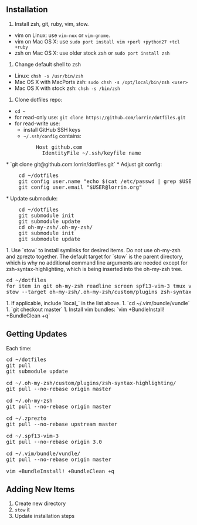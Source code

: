 Installation
------------
1. Install zsh, git, ruby, vim, stow.
  * vim on Linux: use `vim-nox` or `vim-gnome`.
  * vim on Mac OS X: use `sudo port install vim +perl +python27 +tcl +ruby`
  * zsh on Mac OS X: use older stock zsh or `sudo port install zsh`
1. Change default shell to zsh
  * Linux: `chsh -s /usr/bin/zsh`
  * Mac OS X with MacPorts zsh: `sudo chsh -s /opt/local/bin/zsh <user>`
  * Mac OS X with stock zsh: `chsh -s /bin/zsh`
1. Clone dotfiles repo:
  * `cd ~`
  * for read-only use: `git clone https://github.com/lorrin/dotfiles.git`
  * for read-write use:
      * install GitHub SSH keys
      * `~/.ssh/config` contains:
        <pre>
            Host github.com
              IdentityFile ~/.ssh/keyfile_name
</pre>
      * `git clone git@github.com:lorrin/dotfiles.git`
      * Adjust git config:
       <pre>
    cd ~/dotfiles
    git config user.name "echo $(cat /etc/passwd | grep $USER | cut -d: -f 5 | cut -d, -f1)"
    git config user.email "$USER@lorrin.org"
</pre>
  * Update submodule:
    <pre>
    cd ~/dotfiles
    git submodule init
    git submodule update
    cd oh-my-zsh/.oh-my-zsh/
    git submodule init
    git submodule update
</pre>
1. Use `stow` to install symlinks for desired items. Do not use oh-my-zsh and zprezto together.
The default target for `stow` is the parent directory, which is why no additional command line
arguments are needed except for zsh-syntax-highlighting, which is being inserted into the
oh-my-zsh tree.
<pre>
cd ~/dotfiles
for item in git oh-my-zsh readline screen spf13-vim-3 tmux vim; do stow $item; done;
stow --target oh-my-zsh/.oh-my-zsh/custom/plugins zsh-syntax-highlighting
</pre>
1. If applicable, include `local_<hostname>` in the list above.
1. `cd ~/.vim/bundle/vundle`
1. `git checkout master`
1. Install vim bundles: `vim +BundleInstall! +BundleClean +q`

Getting Updates
-------
Each time:
<pre>
cd ~/dotfiles
git pull
git submodule update

cd ~/.oh-my-zsh/custom/plugins/zsh-syntax-highlighting/
git pull --no-rebase origin master

cd ~/.oh-my-zsh
git pull --no-rebase origin master

cd ~/.zprezto
git pull --no-rebase upstream master

cd ~/.spf13-vim-3
git pull --no-rebase origin 3.0

cd ~/.vim/bundle/vundle/
git pull --no-rebase origin master

vim +BundleInstall! +BundleClean +q
</pre>

Adding New Items
-------
1. Create new directory
2. `stow` it
3. Update installation steps
